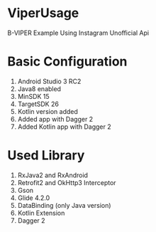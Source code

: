 # ViperUsage
B-VIPER Example Using Instagram Unofficial Api

# Basic Configuration
1. Android Studio 3 RC2
2. Java8 enabled
3. MinSDK 15
4. TargetSDK 26
5. Kotlin version added
6. Added app with Dagger 2
7. Added Kotlin app with Dagger 2

# Used Library
1. RxJava2 and RxAndroid
2. Retrofit2 and OkHttp3 Interceptor
3. Gson
4. Glide 4.2.0
5. DataBinding (only Java version)
6. Kotlin Extension
7. Dagger 2
